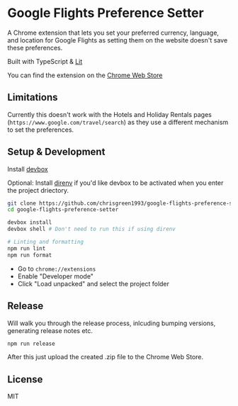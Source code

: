# Google Flights Preference Setter

A Chrome extension that lets you set your preferred currency, language, and location for Google Flights as setting them on the website doesn't save these preferences.

Built with TypeScript & [Lit](https://lit.dev/)

You can find the extension on the [Chrome Web Store](https://chromewebstore.google.com/detail/google-flights-preference/moilooahahpdhikmgnakmpojippjakif)

## Limitations

Currently this doesn't work with the Hotels and Holiday Rentals pages (`https://www.google.com/travel/search`) as they use a different mechanism to set the preferences.

## Setup & Development

Install [devbox](https://www.jetify.com/devbox)

Optional: Install [direnv](https://direnv.net/) if you'd like devbox to be activated when you enter the project driectory.

```bash
git clone https://github.com/chrisgreen1993/google-flights-preference-setter.git
cd google-flights-preference-setter

devbox install
devbox shell # Don't need to run this if using direnv

# Linting and formatting
npm run lint
npm run format
```

- Go to `chrome://extensions`
- Enable "Developer mode"
- Click "Load unpacked" and select the project folder

## Release

Will walk you through the release process, inlcuding bumping versions, generating release notes etc.

```bash
npm run release
```

After this just upload the created .zip file to the Chrome Web Store.

## License

MIT

